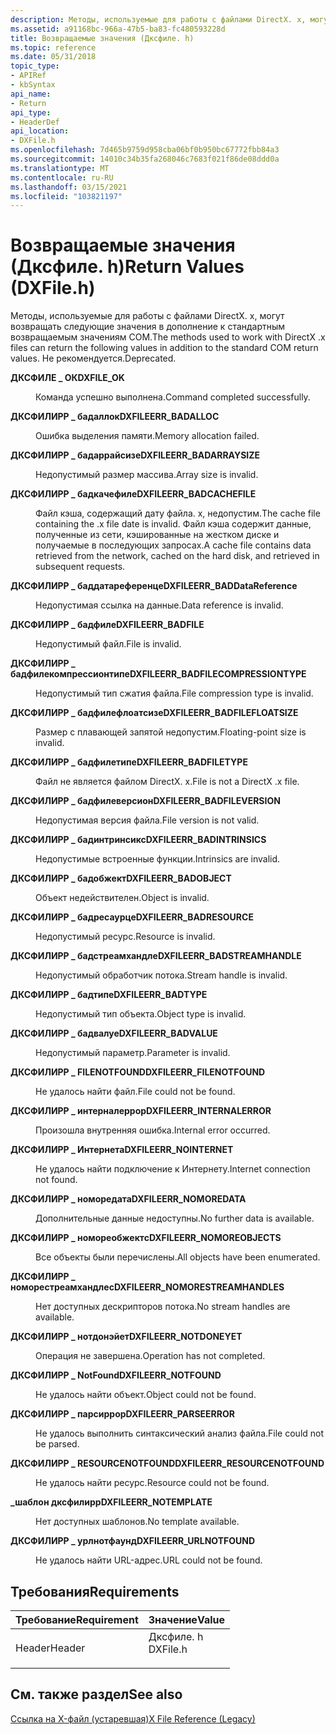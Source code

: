 ```yaml
---
description: Методы, используемые для работы с файлами DirectX. x, могут возвращать следующие значения в дополнение к стандартным возвращаемым значениям COM. Не рекомендуется.
ms.assetid: a91168bc-966a-47b5-ba83-fc480593228d
title: Возвращаемые значения (Дксфиле. h)
ms.topic: reference
ms.date: 05/31/2018
topic_type:
- APIRef
- kbSyntax
api_name:
- Return
api_type:
- HeaderDef
api_location:
- DXFile.h
ms.openlocfilehash: 7d465b9759d958cba06bf0b950bc67772fbb84a3
ms.sourcegitcommit: 14010c34b35fa268046c7683f021f86de08ddd0a
ms.translationtype: MT
ms.contentlocale: ru-RU
ms.lasthandoff: 03/15/2021
ms.locfileid: "103821197"
---
```

# <a name="return-values-dxfileh"></a><span data-ttu-id="5fe94-104">Возвращаемые значения (Дксфиле. h)</span><span class="sxs-lookup"><span data-stu-id="5fe94-104">Return Values (DXFile.h)</span></span>

<span data-ttu-id="5fe94-105">Методы, используемые для работы с файлами DirectX. x, могут возвращать следующие значения в дополнение к стандартным возвращаемым значениям COM.</span><span class="sxs-lookup"><span data-stu-id="5fe94-105">The methods used to work with DirectX .x files can return the following values in addition to the standard COM return values.</span></span> <span data-ttu-id="5fe94-106">Не рекомендуется.</span><span class="sxs-lookup"><span data-stu-id="5fe94-106">Deprecated.</span></span>

<dl> <dt>

<span data-ttu-id="5fe94-107"><span id="DXFILE_OK"></span><span id="dxfile_ok"></span>**ДКСФИЛЕ \_ ОК**</span><span class="sxs-lookup"><span data-stu-id="5fe94-107"><span id="DXFILE_OK"></span><span id="dxfile_ok"></span>**DXFILE\_OK**</span></span>
</dt> <dd>

<span data-ttu-id="5fe94-108">Команда успешно выполнена.</span><span class="sxs-lookup"><span data-stu-id="5fe94-108">Command completed successfully.</span></span>

</dd> <dt>

<span data-ttu-id="5fe94-109"><span id="DXFILEERR_BADALLOC"></span><span id="dxfileerr_badalloc"></span>**ДКСФИЛИРР \_ бадаллок**</span><span class="sxs-lookup"><span data-stu-id="5fe94-109"><span id="DXFILEERR_BADALLOC"></span><span id="dxfileerr_badalloc"></span>**DXFILEERR\_BADALLOC**</span></span>
</dt> <dd>

<span data-ttu-id="5fe94-110">Ошибка выделения памяти.</span><span class="sxs-lookup"><span data-stu-id="5fe94-110">Memory allocation failed.</span></span>

</dd> <dt>

<span data-ttu-id="5fe94-111"><span id="DXFILEERR_BADARRAYSIZE"></span><span id="dxfileerr_badarraysize"></span>**ДКСФИЛИРР \_ бадаррайсизе**</span><span class="sxs-lookup"><span data-stu-id="5fe94-111"><span id="DXFILEERR_BADARRAYSIZE"></span><span id="dxfileerr_badarraysize"></span>**DXFILEERR\_BADARRAYSIZE**</span></span>
</dt> <dd>

<span data-ttu-id="5fe94-112">Недопустимый размер массива.</span><span class="sxs-lookup"><span data-stu-id="5fe94-112">Array size is invalid.</span></span>

</dd> <dt>

<span data-ttu-id="5fe94-113"><span id="DXFILEERR_BADCACHEFILE"></span><span id="dxfileerr_badcachefile"></span>**ДКСФИЛИРР \_ бадкачефиле**</span><span class="sxs-lookup"><span data-stu-id="5fe94-113"><span id="DXFILEERR_BADCACHEFILE"></span><span id="dxfileerr_badcachefile"></span>**DXFILEERR\_BADCACHEFILE**</span></span>
</dt> <dd>

<span data-ttu-id="5fe94-114">Файл кэша, содержащий дату файла. x, недопустим.</span><span class="sxs-lookup"><span data-stu-id="5fe94-114">The cache file containing the .x file date is invalid.</span></span> <span data-ttu-id="5fe94-115">Файл кэша содержит данные, полученные из сети, кэшированные на жестком диске и получаемые в последующих запросах.</span><span class="sxs-lookup"><span data-stu-id="5fe94-115">A cache file contains data retrieved from the network, cached on the hard disk, and retrieved in subsequent requests.</span></span>

</dd> <dt>

<span data-ttu-id="5fe94-116"><span id="DXFILEERR_BADDataReference"></span><span id="dxfileerr_baddatareference"></span><span id="DXFILEERR_BADDATAREFERENCE"></span>**ДКСФИЛИРР \_ баддатареференце**</span><span class="sxs-lookup"><span data-stu-id="5fe94-116"><span id="DXFILEERR_BADDataReference"></span><span id="dxfileerr_baddatareference"></span><span id="DXFILEERR_BADDATAREFERENCE"></span>**DXFILEERR\_BADDataReference**</span></span>
</dt> <dd>

<span data-ttu-id="5fe94-117">Недопустимая ссылка на данные.</span><span class="sxs-lookup"><span data-stu-id="5fe94-117">Data reference is invalid.</span></span>

</dd> <dt>

<span data-ttu-id="5fe94-118"><span id="DXFILEERR_BADFILE"></span><span id="dxfileerr_badfile"></span>**ДКСФИЛИРР \_ бадфиле**</span><span class="sxs-lookup"><span data-stu-id="5fe94-118"><span id="DXFILEERR_BADFILE"></span><span id="dxfileerr_badfile"></span>**DXFILEERR\_BADFILE**</span></span>
</dt> <dd>

<span data-ttu-id="5fe94-119">Недопустимый файл.</span><span class="sxs-lookup"><span data-stu-id="5fe94-119">File is invalid.</span></span>

</dd> <dt>

<span data-ttu-id="5fe94-120"><span id="DXFILEERR_BADFILECOMPRESSIONTYPE"></span><span id="dxfileerr_badfilecompressiontype"></span>**ДКСФИЛИРР \_ бадфилекомпрессионтипе**</span><span class="sxs-lookup"><span data-stu-id="5fe94-120"><span id="DXFILEERR_BADFILECOMPRESSIONTYPE"></span><span id="dxfileerr_badfilecompressiontype"></span>**DXFILEERR\_BADFILECOMPRESSIONTYPE**</span></span>
</dt> <dd>

<span data-ttu-id="5fe94-121">Недопустимый тип сжатия файла.</span><span class="sxs-lookup"><span data-stu-id="5fe94-121">File compression type is invalid.</span></span>

</dd> <dt>

<span data-ttu-id="5fe94-122"><span id="DXFILEERR_BADFILEFLOATSIZE"></span><span id="dxfileerr_badfilefloatsize"></span>**ДКСФИЛИРР \_ бадфилефлоатсизе**</span><span class="sxs-lookup"><span data-stu-id="5fe94-122"><span id="DXFILEERR_BADFILEFLOATSIZE"></span><span id="dxfileerr_badfilefloatsize"></span>**DXFILEERR\_BADFILEFLOATSIZE**</span></span>
</dt> <dd>

<span data-ttu-id="5fe94-123">Размер с плавающей запятой недопустим.</span><span class="sxs-lookup"><span data-stu-id="5fe94-123">Floating-point size is invalid.</span></span>

</dd> <dt>

<span data-ttu-id="5fe94-124"><span id="DXFILEERR_BADFILETYPE"></span><span id="dxfileerr_badfiletype"></span>**ДКСФИЛИРР \_ бадфилетипе**</span><span class="sxs-lookup"><span data-stu-id="5fe94-124"><span id="DXFILEERR_BADFILETYPE"></span><span id="dxfileerr_badfiletype"></span>**DXFILEERR\_BADFILETYPE**</span></span>
</dt> <dd>

<span data-ttu-id="5fe94-125">Файл не является файлом DirectX. x.</span><span class="sxs-lookup"><span data-stu-id="5fe94-125">File is not a DirectX .x file.</span></span>

</dd> <dt>

<span data-ttu-id="5fe94-126"><span id="DXFILEERR_BADFILEVERSION"></span><span id="dxfileerr_badfileversion"></span>**ДКСФИЛИРР \_ бадфилеверсион**</span><span class="sxs-lookup"><span data-stu-id="5fe94-126"><span id="DXFILEERR_BADFILEVERSION"></span><span id="dxfileerr_badfileversion"></span>**DXFILEERR\_BADFILEVERSION**</span></span>
</dt> <dd>

<span data-ttu-id="5fe94-127">Недопустимая версия файла.</span><span class="sxs-lookup"><span data-stu-id="5fe94-127">File version is not valid.</span></span>

</dd> <dt>

<span data-ttu-id="5fe94-128"><span id="DXFILEERR_BADINTRINSICS"></span><span id="dxfileerr_badintrinsics"></span>**ДКСФИЛИРР \_ бадинтринсикс**</span><span class="sxs-lookup"><span data-stu-id="5fe94-128"><span id="DXFILEERR_BADINTRINSICS"></span><span id="dxfileerr_badintrinsics"></span>**DXFILEERR\_BADINTRINSICS**</span></span>
</dt> <dd>

<span data-ttu-id="5fe94-129">Недопустимые встроенные функции.</span><span class="sxs-lookup"><span data-stu-id="5fe94-129">Intrinsics are invalid.</span></span>

</dd> <dt>

<span data-ttu-id="5fe94-130"><span id="DXFILEERR_BADOBJECT"></span><span id="dxfileerr_badobject"></span>**ДКСФИЛИРР \_ бадобжект**</span><span class="sxs-lookup"><span data-stu-id="5fe94-130"><span id="DXFILEERR_BADOBJECT"></span><span id="dxfileerr_badobject"></span>**DXFILEERR\_BADOBJECT**</span></span>
</dt> <dd>

<span data-ttu-id="5fe94-131">Объект недействителен.</span><span class="sxs-lookup"><span data-stu-id="5fe94-131">Object is invalid.</span></span>

</dd> <dt>

<span data-ttu-id="5fe94-132"><span id="DXFILEERR_BADRESOURCE"></span><span id="dxfileerr_badresource"></span>**ДКСФИЛИРР \_ бадресаурце**</span><span class="sxs-lookup"><span data-stu-id="5fe94-132"><span id="DXFILEERR_BADRESOURCE"></span><span id="dxfileerr_badresource"></span>**DXFILEERR\_BADRESOURCE**</span></span>
</dt> <dd>

<span data-ttu-id="5fe94-133">Недопустимый ресурс.</span><span class="sxs-lookup"><span data-stu-id="5fe94-133">Resource is invalid.</span></span>

</dd> <dt>

<span data-ttu-id="5fe94-134"><span id="DXFILEERR_BADSTREAMHANDLE"></span><span id="dxfileerr_badstreamhandle"></span>**ДКСФИЛИРР \_ бадстреамхандле**</span><span class="sxs-lookup"><span data-stu-id="5fe94-134"><span id="DXFILEERR_BADSTREAMHANDLE"></span><span id="dxfileerr_badstreamhandle"></span>**DXFILEERR\_BADSTREAMHANDLE**</span></span>
</dt> <dd>

<span data-ttu-id="5fe94-135">Недопустимый обработчик потока.</span><span class="sxs-lookup"><span data-stu-id="5fe94-135">Stream handle is invalid.</span></span>

</dd> <dt>

<span data-ttu-id="5fe94-136"><span id="DXFILEERR_BADTYPE"></span><span id="dxfileerr_badtype"></span>**ДКСФИЛИРР \_ бадтипе**</span><span class="sxs-lookup"><span data-stu-id="5fe94-136"><span id="DXFILEERR_BADTYPE"></span><span id="dxfileerr_badtype"></span>**DXFILEERR\_BADTYPE**</span></span>
</dt> <dd>

<span data-ttu-id="5fe94-137">Недопустимый тип объекта.</span><span class="sxs-lookup"><span data-stu-id="5fe94-137">Object type is invalid.</span></span>

</dd> <dt>

<span data-ttu-id="5fe94-138"><span id="DXFILEERR_BADVALUE"></span><span id="dxfileerr_badvalue"></span>**ДКСФИЛИРР \_ бадвалуе**</span><span class="sxs-lookup"><span data-stu-id="5fe94-138"><span id="DXFILEERR_BADVALUE"></span><span id="dxfileerr_badvalue"></span>**DXFILEERR\_BADVALUE**</span></span>
</dt> <dd>

<span data-ttu-id="5fe94-139">Недопустимый параметр.</span><span class="sxs-lookup"><span data-stu-id="5fe94-139">Parameter is invalid.</span></span>

</dd> <dt>

<span data-ttu-id="5fe94-140"><span id="DXFILEERR_FILENOTFOUND"></span><span id="dxfileerr_filenotfound"></span>**ДКСФИЛИРР \_ FILENOTFOUND**</span><span class="sxs-lookup"><span data-stu-id="5fe94-140"><span id="DXFILEERR_FILENOTFOUND"></span><span id="dxfileerr_filenotfound"></span>**DXFILEERR\_FILENOTFOUND**</span></span>
</dt> <dd>

<span data-ttu-id="5fe94-141">Не удалось найти файл.</span><span class="sxs-lookup"><span data-stu-id="5fe94-141">File could not be found.</span></span>

</dd> <dt>

<span data-ttu-id="5fe94-142"><span id="DXFILEERR_INTERNALERROR"></span><span id="dxfileerr_internalerror"></span>**ДКСФИЛИРР \_ интерналеррор**</span><span class="sxs-lookup"><span data-stu-id="5fe94-142"><span id="DXFILEERR_INTERNALERROR"></span><span id="dxfileerr_internalerror"></span>**DXFILEERR\_INTERNALERROR**</span></span>
</dt> <dd>

<span data-ttu-id="5fe94-143">Произошла внутренняя ошибка.</span><span class="sxs-lookup"><span data-stu-id="5fe94-143">Internal error occurred.</span></span>

</dd> <dt>

<span data-ttu-id="5fe94-144"><span id="DXFILEERR_NOINTERNET"></span><span id="dxfileerr_nointernet"></span>**ДКСФИЛИРР \_ Интернета**</span><span class="sxs-lookup"><span data-stu-id="5fe94-144"><span id="DXFILEERR_NOINTERNET"></span><span id="dxfileerr_nointernet"></span>**DXFILEERR\_NOINTERNET**</span></span>
</dt> <dd>

<span data-ttu-id="5fe94-145">Не удалось найти подключение к Интернету.</span><span class="sxs-lookup"><span data-stu-id="5fe94-145">Internet connection not found.</span></span>

</dd> <dt>

<span data-ttu-id="5fe94-146"><span id="DXFILEERR_NOMOREDATA"></span><span id="dxfileerr_nomoredata"></span>**ДКСФИЛИРР \_ номоредата**</span><span class="sxs-lookup"><span data-stu-id="5fe94-146"><span id="DXFILEERR_NOMOREDATA"></span><span id="dxfileerr_nomoredata"></span>**DXFILEERR\_NOMOREDATA**</span></span>
</dt> <dd>

<span data-ttu-id="5fe94-147">Дополнительные данные недоступны.</span><span class="sxs-lookup"><span data-stu-id="5fe94-147">No further data is available.</span></span>

</dd> <dt>

<span data-ttu-id="5fe94-148"><span id="DXFILEERR_NOMOREOBJECTS"></span><span id="dxfileerr_nomoreobjects"></span>**ДКСФИЛИРР \_ номореобжектс**</span><span class="sxs-lookup"><span data-stu-id="5fe94-148"><span id="DXFILEERR_NOMOREOBJECTS"></span><span id="dxfileerr_nomoreobjects"></span>**DXFILEERR\_NOMOREOBJECTS**</span></span>
</dt> <dd>

<span data-ttu-id="5fe94-149">Все объекты были перечислены.</span><span class="sxs-lookup"><span data-stu-id="5fe94-149">All objects have been enumerated.</span></span>

</dd> <dt>

<span data-ttu-id="5fe94-150"><span id="DXFILEERR_NOMORESTREAMHANDLES"></span><span id="dxfileerr_nomorestreamhandles"></span>**ДКСФИЛИРР \_ номорестреамхандлес**</span><span class="sxs-lookup"><span data-stu-id="5fe94-150"><span id="DXFILEERR_NOMORESTREAMHANDLES"></span><span id="dxfileerr_nomorestreamhandles"></span>**DXFILEERR\_NOMORESTREAMHANDLES**</span></span>
</dt> <dd>

<span data-ttu-id="5fe94-151">Нет доступных дескрипторов потока.</span><span class="sxs-lookup"><span data-stu-id="5fe94-151">No stream handles are available.</span></span>

</dd> <dt>

<span data-ttu-id="5fe94-152"><span id="DXFILEERR_NOTDONEYET"></span><span id="dxfileerr_notdoneyet"></span>**ДКСФИЛИРР \_ нотдонэйет**</span><span class="sxs-lookup"><span data-stu-id="5fe94-152"><span id="DXFILEERR_NOTDONEYET"></span><span id="dxfileerr_notdoneyet"></span>**DXFILEERR\_NOTDONEYET**</span></span>
</dt> <dd>

<span data-ttu-id="5fe94-153">Операция не завершена.</span><span class="sxs-lookup"><span data-stu-id="5fe94-153">Operation has not completed.</span></span>

</dd> <dt>

<span data-ttu-id="5fe94-154"><span id="DXFILEERR_NOTFOUND"></span><span id="dxfileerr_notfound"></span>**ДКСФИЛИРР \_ NotFound**</span><span class="sxs-lookup"><span data-stu-id="5fe94-154"><span id="DXFILEERR_NOTFOUND"></span><span id="dxfileerr_notfound"></span>**DXFILEERR\_NOTFOUND**</span></span>
</dt> <dd>

<span data-ttu-id="5fe94-155">Не удалось найти объект.</span><span class="sxs-lookup"><span data-stu-id="5fe94-155">Object could not be found.</span></span>

</dd> <dt>

<span data-ttu-id="5fe94-156"><span id="DXFILEERR_PARSEERROR"></span><span id="dxfileerr_parseerror"></span>**ДКСФИЛИРР \_ парсиррор**</span><span class="sxs-lookup"><span data-stu-id="5fe94-156"><span id="DXFILEERR_PARSEERROR"></span><span id="dxfileerr_parseerror"></span>**DXFILEERR\_PARSEERROR**</span></span>
</dt> <dd>

<span data-ttu-id="5fe94-157">Не удалось выполнить синтаксический анализ файла.</span><span class="sxs-lookup"><span data-stu-id="5fe94-157">File could not be parsed.</span></span>

</dd> <dt>

<span data-ttu-id="5fe94-158"><span id="DXFILEERR_RESOURCENOTFOUND"></span><span id="dxfileerr_resourcenotfound"></span>**ДКСФИЛИРР \_ RESOURCENOTFOUND**</span><span class="sxs-lookup"><span data-stu-id="5fe94-158"><span id="DXFILEERR_RESOURCENOTFOUND"></span><span id="dxfileerr_resourcenotfound"></span>**DXFILEERR\_RESOURCENOTFOUND**</span></span>
</dt> <dd>

<span data-ttu-id="5fe94-159">Не удалось найти ресурс.</span><span class="sxs-lookup"><span data-stu-id="5fe94-159">Resource could not be found.</span></span>

</dd> <dt>

<span data-ttu-id="5fe94-160"><span id="DXFILEERR_NOTEMPLATE"></span><span id="dxfileerr_notemplate"></span>**\_шаблон дксфилирр**</span><span class="sxs-lookup"><span data-stu-id="5fe94-160"><span id="DXFILEERR_NOTEMPLATE"></span><span id="dxfileerr_notemplate"></span>**DXFILEERR\_NOTEMPLATE**</span></span>
</dt> <dd>

<span data-ttu-id="5fe94-161">Нет доступных шаблонов.</span><span class="sxs-lookup"><span data-stu-id="5fe94-161">No template available.</span></span>

</dd> <dt>

<span data-ttu-id="5fe94-162"><span id="DXFILEERR_URLNOTFOUND"></span><span id="dxfileerr_urlnotfound"></span>**ДКСФИЛИРР \_ урлнотфаунд**</span><span class="sxs-lookup"><span data-stu-id="5fe94-162"><span id="DXFILEERR_URLNOTFOUND"></span><span id="dxfileerr_urlnotfound"></span>**DXFILEERR\_URLNOTFOUND**</span></span>
</dt> <dd>

<span data-ttu-id="5fe94-163">Не удалось найти URL-адрес.</span><span class="sxs-lookup"><span data-stu-id="5fe94-163">URL could not be found.</span></span>

</dd> </dl>

## <a name="requirements"></a><span data-ttu-id="5fe94-164">Требования</span><span class="sxs-lookup"><span data-stu-id="5fe94-164">Requirements</span></span>



| <span data-ttu-id="5fe94-165">Требование</span><span class="sxs-lookup"><span data-stu-id="5fe94-165">Requirement</span></span> | <span data-ttu-id="5fe94-166">Значение</span><span class="sxs-lookup"><span data-stu-id="5fe94-166">Value</span></span> |
|-------------------|-------------------------------------------------------------------------------------|
| <span data-ttu-id="5fe94-167">Header</span><span class="sxs-lookup"><span data-stu-id="5fe94-167">Header</span></span><br/> | <dl> <span data-ttu-id="5fe94-168"><dt>Дксфиле. h</dt></span><span class="sxs-lookup"><span data-stu-id="5fe94-168"><dt>DXFile.h</dt></span></span> </dl> |



## <a name="see-also"></a><span data-ttu-id="5fe94-169">См. также раздел</span><span class="sxs-lookup"><span data-stu-id="5fe94-169">See also</span></span>

<dl> <dt>

[<span data-ttu-id="5fe94-170">Ссылка на X-файл (устаревшая)</span><span class="sxs-lookup"><span data-stu-id="5fe94-170">X File Reference (Legacy)</span></span>](dx9-graphics-reference-x-file.md)
</dt> </dl>

 

 




